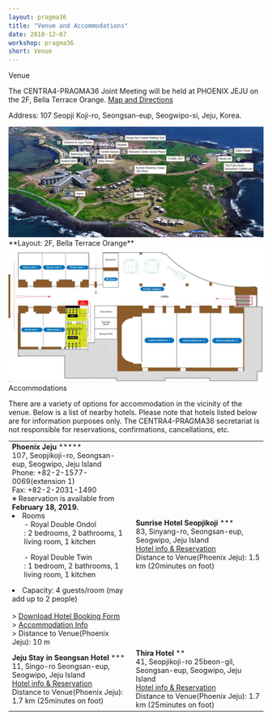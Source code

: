```yaml
---
layout: pragma36
title: "Venue and Accommodations"
date: 2018-12-07
workshop: pragma36
short: Venue
---
```


<div class="border36">Venue</div>

The CENTRA4-PRAGMA36 Joint Meeting will be held at PHOENIX JEJU on the 2F, Bella Terrace Orange. 
[Map and Directions](https://www.google.com/maps/place/휘닉스+제주+섭지코지/@33.4305447,126.9255506,17z/data=!3m1!4b1!4m5!3m4!1s0x350d136bd4baf8df:0x55580118da31c48e!8m2!3d33.4305402!4d126.9277393)

Address: 107 Seopji Koji-ro, Seongsan-eup, Seogwipo-si, Jeju, Korea.

<img src="/images/pragma36/venue-1.png" />

<br>
**Layout:  2F, Bella Terrace Orange**

<img src="/images/pragma36/venue-2.jpg" />

<div class="border36">Accommodations</div>

There are a variety of options for accommodation in the vicinity of the venue. Below is a list of 
nearby hotels. Please note that hotels listed below are for information purposes only. The 
CENTRA4-PRAGMA36 secretariat is not responsible for reservations, confirmations, cancellations, etc.

<table class="visa">
<tr>
  <td><b>Phoenix Jeju</b> *****<br>
  107, Seopjikoji-ro, Seongsan-eup, Seogwipo, Jeju Island <br>
  Phone: +82-2-1577-0069(extension 1) <br> Fax: +82-2-2031-1490 <br>
    ※ Reservation is available from <b>February 18, 2019.</b><br>
    <li>Rooms <ul>- Royal Double Ondol<br> : 2 bedrooms, 2 bathrooms, 1 living room, 1 kitchen</ul><ul>- Royal Double Twin<br> : 1 bedroom, 2 bathrooms, 1 living room, 1 kitchen</ul></li>
    <li>Capacity: 4 guests/room (may add up to 2 people)</li><br>
  > <a href="http://www.myrgst.com/centra4-pragma36/Hotel%20Booking%20Form_Phoenix%20Jeju.docx">Download Hotel Booking Form </a><br>
  > <a href="https://phoenixhnr.co.kr/en/static/jeju/room/detail-condo1">Accommodation Info </a><br>
  > Distance to Venue(Phoenix Jeju): 10 m
  </td>
  <td><b>Sunrise Hotel Seopjikoji </b> ***<br>
  83, Sinyang-ro, Seongsan-eup, Seogwipo, Jeju Island<br>
  <a
  href="https://www.hotels.com/ho675747/?as-srs-report=HomePage%7CAutoS%7CHOTEL%7CSunrise%20Hotel%20Seopjikoji%7C0%7C0%7C0%7C1%7C1%7C1%7C675747&q-check-out=2018-11-24&tab=description&q-room-0-adults=2&YGF=1&q-check-in=2018-11-23&MGT=1&WOE=6&WOD=5&ZSX=0&SYE=3&q-room-0-children=0">Hotel info & Reservation</a><br>
  Distance to Venue(Phoenix Jeju): 1.5 km (20minutes on foot)
  </td>
</tr>

<tr>
  <td><b> Jeju Stay in Seongsan Hotel </b> ***<br>
   11, Singo-ro Seongsan-eup, Seogwipo, Jeju Island<br>
   <a href="https://www.hotels.com/ho617933/?as-srs-report=HomePage%7CAutoS%7CHOTEL%7CJeju%20Stay%20in%20Seongsan%20Hotel%7C0%7C0%7C0%7C1%7C1%7C1%7C617933&q-check-out=2018-11-24&tab=description&q-room-0-adults=2&YGF=1&q-check-in=2018-11-23&MGT=1&WOE=6&WOD=5&ZSX=0&SYE=3&q-room-0-children=0">Hotel info & Reservation</a><br>
   Distance to Venue(Phoenix Jeju): 1.7 km (25minutes on foot)
  </td>
  <td><b> Thira Hotel</b> **<br>
  41, Seopjikoji-ro 25beon-gil, Seongsan-eup, Seogwipo, Jeju Island<br>
  <a href="https://www.hotels.com/ho626202848/?pos=HCOM_US&locale=en_US&MGT=c..Jb-ZqR0dTeI.&SYE=c..aM_c5lgGlzg.&WOD=c..K8UJ1BdwwHA.&WOE=c..eo7naQTTJG8.&YGF=c..Jb-ZqR0dTeI.&ZSX=c..Bl5c-QXvGIs.&as-srs-report=c..ikFuCX1wgin6ZOy5XohQ3EFd688EX2OqoTmtq7tIQP9lEFu0j56O_VCPvcB8zl6PhbHpDH1A_qE.&q-check-in=c..nXwIcxCnHTVDOimyVio4Yw..&q-check-out=c..nXwIcxCnHTXWaNBcPdpjoQ..&q-room-0-adults=c..oII3BFxCQ5Y.&q-room-0-children=c..Bl5c-QXvGIs.&tab=c..0oxtl6uEjo5vz5Z-VQJp4w..">Hotel info & Reservation</a><br>
  Distance to Venue(Phoenix Jeju): 1.7 km (25minutes on foot)
  </td>
</tr>

</table>
